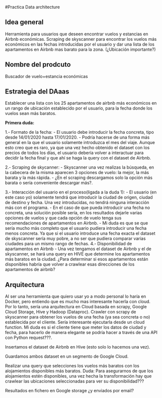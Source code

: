 #Practica Data architecture

## Idea general
Herramienta para usuarios que deseen encontrar vuelos y estancias en Airbnb económicas. Scraping de skyscanner para encontrar los vuelos más económicos en las fechas introducidas por el usuario y dar una lista de los apartamentos en Airbnb mas barato para la zona. (¿Ubicación importante?)

## Nombre del prodcuto
Buscador de vuelo+estancia económicas

## Estrategia del DAaas
Establecer una lista con los 25 apartamentos de airbnb más económicos en un rango de ubicación establecido por el usuario, para la fecha donde los vuelos sean más baratos.

__Primera duda:__

1.- Formato de la fecha:
	- El usuario debe introducir la fecha concreta, tipo desde 14/01/2020 hasta 17/01/2020.
	- Podría hacerse de una forma más general en la que el usuario solamente introduzca el mes del viaje. Aunque esto creo que es raro, ya que una vez hecho obtenido el dataset con los precios de todos los días, el usuario debería volver a interactuar para decidir la fecha final y que ahí se haga la query con el dataset de Airbnb.

2.- Scraping de skycanner:
	- Skyscanner una vez realizas la búsqueda, en la cabecera de la misma aparecen 3 opciones de vuelo: la mejor, la más barata y la más rápida.
	- ¿En el scraping descargamos solo la opción más barata o sería conveniente descargar más?.

3.- Interacción del usuario en el proceso(ligada a la duda 1):
	- El usuario (en este caso yo) solamente tendrá que introducir la ciudad de origen, ciudad de destino y fecha. Una vez introducidas, no tendrá ninguna interacción más con el programa.
	- En el caso de que pueda introducir una fecha no concreta, una solución posible sería, en los resultados dejarle varias opciones de vuelos y que cada opción de vuelo tenga sus recomendaciones de apartamentos en Airbnb.
	- Mi duda es que se que sería mucho más completo que el usuario pudiera introducir una fecha menos concreta. Ya que si el usuario introduce una fecha exacta el dataset de skyscanner sería muy pobre, a no ser que pudiera comparar varias ciudades para un mismo rango de fechas.
4.- Disponibilidad de apartamentos en Airbnb
	- Una vez tengamos el dataset de Airbnb y el de skyscanner, se hará una query en HIVE que determine los apartamentos más baratos en la ciudad. ¿Para determinar si esos apartamentos están disponibles habría que volver a crawlear esas direcciones de los apartamentos de airbnb?

## Arquitectura

Al ser una herramienta que quiero usar yo a modo personal lo haría en Docker, pero entiendo que es mucho mas interesante hacerla con cloud. Por lo tanto, sería una arquitectura en Cloud basada en scrapy, Google Cloud Storage, Hive y Hadoop (Dataproc).
Crawler con scrapy de skyscanner para obtener los vuelos de una fecha (ya sea concreta o no) establecida por el cliente. Sería interesante ejecutarla desde un cloud function. Mi duda es si el cliente tiene que meter los datos de ciudad y fecha, para hacerlo de manera elegante se podría hacer a través de una API con Python request???.

Insertamos el dataset de Airbnb en Hive (esto solo lo hacemos una vez).

Guardamos ambos dataset en un segmento de Google Cloud.

Realizar una query que selecciones los vuelos más baratos con los alojamientos disponibles más baratos. Duda: Para asegurarnos de que los alojamientos estén disponibles, una vez hecha la transformación hay que crawlear las ubicaciones seleccionadas para ver su disponibilidad???

Resultados en fichero en Google storage ¿y enviados por email?

